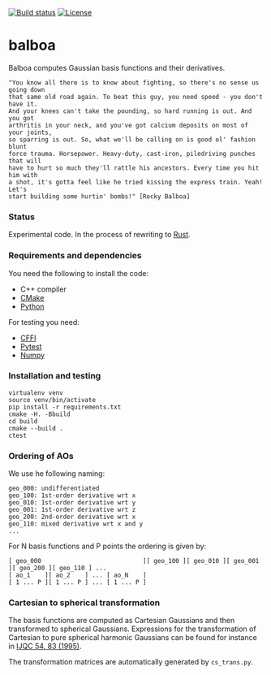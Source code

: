 [![Build status](https://github.com/bast/balboa/workflows/Test/badge.svg)](https://github.com/bast/balboa/actions)
[![License](https://img.shields.io/badge/license-%20MPL--v2.0-blue.svg)](LICENSE)


# balboa

Balboa computes Gaussian basis functions and their derivatives.

```
"You know all there is to know about fighting, so there's no sense us going down
that same old road again. To beat this guy, you need speed - you don't have it.
And your knees can't take the pounding, so hard running is out. And you got
arthritis in your neck, and you've got calcium deposits on most of your joints,
so sparring is out. So, what we'll be calling on is good ol' fashion blunt
force trauma. Horsepower. Heavy-duty, cast-iron, piledriving punches that will
have to hurt so much they'll rattle his ancestors. Every time you hit him with
a shot, it's gotta feel like he tried kissing the express train. Yeah! Let's
start building some hurtin' bombs!" [Rocky Balboa]
```


### Status

Experimental code.
In the process of rewriting to [Rust](https://www.rust-lang.org).


### Requirements and dependencies

You need the following to install the code:

- C++ compiler
- [CMake](https://cmake.org)
- [Python](https://www.python.org)

For testing you need:

- [CFFI](https://cffi.readthedocs.io)
- [Pytest](http://doc.pytest.org)
- [Numpy](http://www.numpy.org)


### Installation and testing

```
virtualenv venv
source venv/bin/activate
pip install -r requirements.txt
cmake -H. -Bbuild
cd build
cmake --build .
ctest
```


### Ordering of AOs

We use he following naming:

```
geo_000: undifferentiated
geo_100: 1st-order derivative wrt x
geo_010: 1st-order derivative wrt y
geo_001: 1st-order derivative wrt z
geo_200: 2nd-order derivative wrt x
geo_110: mixed derivative wrt x and y
...

```

For N basis functions and P points the ordering is given by:

```
[ geo_000                            ][ geo_100 ][ geo_010 ][ geo_001 ][ geo_200 ][ geo_110 ] ...
[ ao_1    ][ ao_2    ] ... [ ao_N    ]
[ 1 ... P ][ 1 ... P ] ... [ 1 ... P ]
```


### Cartesian to spherical transformation

The basis functions are computed as Cartesian Gaussians
and then transformed to spherical Gaussians.
Expressions for the transformation of Cartesian
to pure spherical harmonic Gaussians can be found for instance in
[IJQC 54, 83 (1995)](http://dx.doi.org/10.1002/qua.560540202).

The transformation matrices are automatically generated by `cs_trans.py`.
